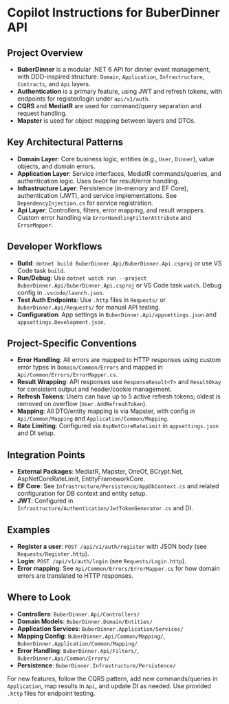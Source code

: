 # Copilot Instructions for BuberDinner API

## Project Overview

-   **BuberDinner** is a modular .NET 6 API for dinner event management, with DDD-inspired structure: `Domain`, `Application`, `Infrastructure`, `Contracts`, and `Api` layers.
-   **Authentication** is a primary feature, using JWT and refresh tokens, with endpoints for register/login under `api/v1/auth`.
-   **CQRS** and **MediatR** are used for command/query separation and request handling.
-   **Mapster** is used for object mapping between layers and DTOs.

## Key Architectural Patterns

-   **Domain Layer**: Core business logic, entities (e.g., `User`, `Dinner`), value objects, and domain errors.
-   **Application Layer**: Service interfaces, MediatR commands/queries, and authentication logic. Uses `OneOf` for result/error handling.
-   **Infrastructure Layer**: Persistence (in-memory and EF Core), authentication (JWT), and service implementations. See `DependencyInjection.cs` for service registration.
-   **Api Layer**: Controllers, filters, error mapping, and result wrappers. Custom error handling via `ErrorHandlingFilterAttribute` and `ErrorMapper`.

## Developer Workflows

-   **Build**: `dotnet build BuberDinner.Api/BuberDinner.Api.csproj` or use VS Code task `build`.
-   **Run/Debug**: Use `dotnet watch run --project BuberDinner.Api/BuberDinner.Api.csproj` or VS Code task `watch`. Debug config in `.vscode/launch.json`.
-   **Test Auth Endpoints**: Use `.http` files in `Requests/` or `BuberDinner.Api/Requests/` for manual API testing.
-   **Configuration**: App settings in `BuberDinner.Api/appsettings.json` and `appsettings.Development.json`.

## Project-Specific Conventions

-   **Error Handling**: All errors are mapped to HTTP responses using custom error types in `Domain/Common/Errors` and mapped in `Api/Common/Errors/ErrorMapper.cs`.
-   **Result Wrapping**: API responses use `ResponseResult<T>` and `ResultOkay` for consistent output and header/cookie management.
-   **Refresh Tokens**: Users can have up to 5 active refresh tokens; oldest is removed on overflow (`User.AddRefreshToken`).
-   **Mapping**: All DTO/entity mapping is via Mapster, with config in `Api/Common/Mapping` and `Application/Common/Mapping`.
-   **Rate Limiting**: Configured via `AspNetCoreRateLimit` in `appsettings.json` and DI setup.

## Integration Points

-   **External Packages**: MediatR, Mapster, OneOf, BCrypt.Net, AspNetCoreRateLimit, EntityFrameworkCore.
-   **EF Core**: See `Infrastructure/Persistence/AppDbContext.cs` and related configuration for DB context and entity setup.
-   **JWT**: Configured in `Infrastructure/Authentication/JwtTokenGenerator.cs` and DI.

## Examples

-   **Register a user**: `POST /api/v1/auth/register` with JSON body (see `Requests/Register.http`).
-   **Login**: `POST /api/v1/auth/login` (see `Requests/Login.http`).
-   **Error mapping**: See `Api/Common/Errors/ErrorMapper.cs` for how domain errors are translated to HTTP responses.

## Where to Look

-   **Controllers**: `BuberDinner.Api/Controllers/`
-   **Domain Models**: `BuberDinner.Domain/Entities/`
-   **Application Services**: `BuberDinner.Application/Services/`
-   **Mapping Config**: `BuberDinner.Api/Common/Mapping/`, `BuberDinner.Application/Common/Mapping/`
-   **Error Handling**: `BuberDinner.Api/Filters/`, `BuberDinner.Api/Common/Errors/`
-   **Persistence**: `BuberDinner.Infrastructure/Persistence/`

For new features, follow the CQRS pattern, add new commands/queries in `Application`, map results in `Api`, and update DI as needed. Use provided `.http` files for endpoint testing.
